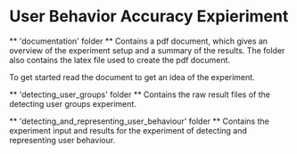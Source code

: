 # User Behavior Accuracy Expieriment

** 'documentation' folder **
Contains a pdf document, which gives an overview of the experiment setup and a summary of the results.
The folder also contains the latex file used to create the pdf document.

To get started read the document to get an idea of the experiment.

** 'detecting_user_groups' folder **
Contains the raw result files of the detecting user groups experiment.

** 'detecting_and_representing_user_behaviour' folder **
Contains the experiment input and results for the experiment of detecting and representing user behaviour.
